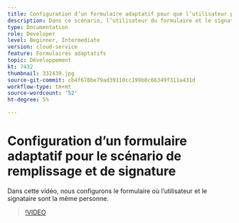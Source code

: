 ```yaml
---
title: Configuration d’un formulaire adaptatif pour que l’utilisateur puisse le remplir et le signer
description: Dans ce scénario, l’utilisateur du formulaire et le signataire sont la même personne.
type: Documentation
role: Developer
level: Beginner, Intermediate
version: cloud-service
feature: Formulaires adaptatifs
topic: Développement
kt: 7432
thumbnail: 332439.jpg
source-git-commit: cb4f678be79ad39110cc199b8c66349f311a431d
workflow-type: tm+mt
source-wordcount: '52'
ht-degree: 5%

---
```


# Configuration d’un formulaire adaptatif pour le scénario de remplissage et de signature


Dans cette vidéo, nous configurons le formulaire où l’utilisateur et le signataire sont la même personne.

>[!VIDEO](https://video.tv.adobe.com/v/332439/?quality=9&learn=on)

